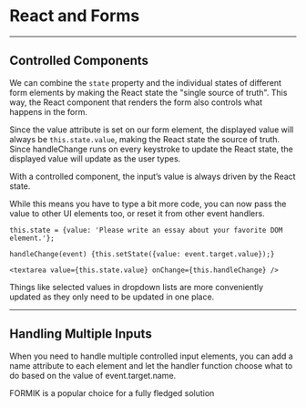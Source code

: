 # React and Forms

---

## Controlled Components

We can combine the ```state``` property and the individual states of different form elements by making the React state the "single source of truth". This way, the React component that renders the form also controls what happens in the form.

Since the value attribute is set on our form element, the displayed value will always be ```this.state.value```, making the React state the source of truth. Since handleChange runs on every keystroke to update the React state, the displayed value will update as the user types.

With a controlled component, the input’s value is always driven by the React state.

While this means you have to type a bit more code, you can now pass the value to other UI elements too, or reset it from other event handlers.

```this.state = {value: 'Please write an essay about your favorite DOM element.'};```

```handleChange(event) {this.setState({value: event.target.value});}```

```<textarea value={this.state.value} onChange={this.handleChange} />```

Things like selected values in dropdown lists are more conveniently updated as they only need to be updated in one place.

---

## Handling Multiple Inputs

When you need to handle multiple controlled input elements, you can add a name attribute to each element and let the handler function choose what to do based on the value of event.target.name.

FORMIK is a popular choice for a fully fledged solution
